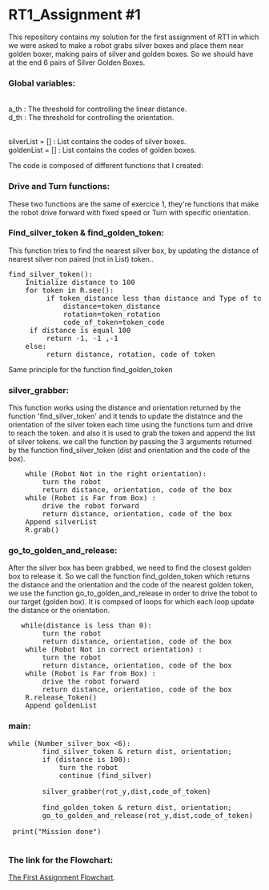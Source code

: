 RT1_Assignment #1
=================

This repository contains my solution for the first assignment of RT1 in which we were asked to make a robot grabs silver boxes and place them near golden boxer, making pairs of silver and golden boxes. So we should have at the end 6 pairs of Silver Golden Boxes.

### Global variables:

<br>a_th : The threshold for controlling the linear distance. </br>
d_th : The threshold for controlling the orientation.

<br> silverList = [] : List contains the codes of silver boxes.</br>
goldenList = [] : List contains the codes of golden boxes.	

The code is composed of different functions that I created:

### Drive and Turn functions:

These two functions are the same of exercice 1, they're functions that make the robot drive forward with fixed speed or Turn with specific orientation.

### Find_silver_token & find_golden_token:
This function tries to find the nearest silver box, by updating the distance of nearest silver non paired (not in List) token..
<pre>
find_silver_token():
 	Initialize distance to 100
 	for token in R.see():
		 if token_distance less than distance and Type of token is Silver and Token is not in silverList:
			 distance=token_distance
			 rotation=token_rotation
			 code_of_token=token_code
	 if distance is equal 100
		 return -1, -1 ,-1
 	else:    
		 return distance, rotation, code_of_token
</pre>
Same principle for the function find_golden_token


### silver_grabber:

This function works using the distance and orientation returned by the function 'find_silver_token' and it tends to update the distatnce and the orientation of the silver token each time using the functions turn and drive to reach the token. and also it is used to grab the token and append the list of silver tokens.
we call the function by passing the 3 arguments returned by the function find_silver_token (dist and orientation and the code of the box).

<pre>
    while (Robot Not in the right orientation): 
        turn the robot
        return distance, orientation, code of the box
    while (Robot is Far from Box) :
        drive the robot forward
        return distance, orientation, code of the box
    Append silverList
    R.grab()
</pre>


### go_to_golden_and_release:

After the silver box has been grabbed, we need to find the closest golden box to release it. So we call the function find_golden_token which returns the distance and the orientation and the code of the nearest golden token, we use the function go_to_golden_and_release in order to drive the tobot to our target (golden box).
It is compsed of loops for which each loop update the distance or the orientation.

<pre>
   while(distance is less than 0):
        turn the robot
        return distance, orientation, code of the box
    while (Robot Not in correct orientation) :
        turn the robot
        return distance, orientation, code of the box
    while (Robot is Far from Box) :
        drive the robot forward
        return distance, orientation, code of the box
    R.release_Token()
    Append goldenList
</pre>


### main:

<pre>
while (Number_silver_box <6):
        find_silver_token & return dist, orientation;
        if (distance is 100):
            turn the robot
            continue (find_silver)
            
        silver_grabber(rot_y,dist,code_of_token)
       
        find_golden_token & return dist, orientation;        
        go_to_golden_and_release(rot_y,dist,code_of_token)
        		
 print("Mission done")
    
</pre>

### The link for the Flowchart:
[The First Assignment Flowchart](https://drive.google.com/file/d/14NtOxaicDS87whEtD8bkOSqdCr2F6GDI/view?usp=sharing).
